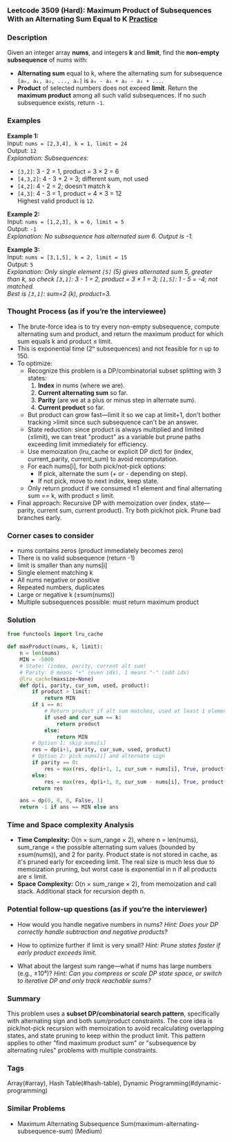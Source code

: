 ### Leetcode 3509 (Hard): Maximum Product of Subsequences With an Alternating Sum Equal to K [Practice](https://leetcode.com/problems/maximum-product-of-subsequences-with-an-alternating-sum-equal-to-k)

### Description  
Given an integer array **nums**, and integers **k** and **limit**, find the **non-empty subsequence** of nums with:
- **Alternating sum** equal to k, where the alternating sum for subsequence `[a₀, a₁, a₂, ..., aₙ]` is `a₀ - a₁ + a₂ - a₃ + ...`.
- **Product** of selected numbers does not exceed **limit**.
Return the **maximum product** among all such valid subsequences. If no such subsequence exists, return `-1`.

### Examples  

**Example 1:**  
Input: `nums = [2,3,4], k = 1, limit = 24`  
Output: `12`  
*Explanation: Subsequences:*
- `[3,2]`: 3 - 2 = 1, product = 3 × 2 = 6
- `[4,3,2]`: 4 - 3 + 2 = 3; different sum, not used
- `[4,2]`: 4 - 2 = 2; doesn't match k
- `[4,3]`: 4 - 3 = 1, product = 4 × 3 = 12  
Highest valid product is `12`.

**Example 2:**  
Input: `nums = [1,2,3], k = 6, limit = 5`  
Output: `-1`  
*Explanation: No subsequence has alternated sum 6. Output is -1.*

**Example 3:**  
Input: `nums = [3,1,5], k = 2, limit = 15`  
Output: `5`  
*Explanation: Only single element `[5]` (5) gives alternated sum 5, greater than k, so check `[3,1]`: 3 - 1 = 2, product = 3 × 1 = 3; `[1,5]`: 1 - 5 = -4; not matched.  
Best is `[3,1]`: sum=2 (k), product=3.*

### Thought Process (as if you’re the interviewee)  
- The brute-force idea is to try every non-empty subsequence, compute alternating sum and product, and return the maximum product for which sum equals k and product ≤ limit.
- This is exponential time (2ⁿ subsequences) and not feasible for n up to 150.
- To optimize:
  - Recognize this problem is a DP/combinatorial subset splitting with 3 states:
    1. **Index** in nums (where we are).
    2. **Current alternating sum** so far.
    3. **Parity** (are we at a plus or minus step in alternate sum).
    4. **Current product** so far.
  - But product can grow fast—limit it so we cap at limit+1, don't bother tracking >limit since such subsequence can't be an answer.
  - State reduction: since product is always multiplied and limited (≤limit), we can treat "product" as a variable but prune paths exceeding limit immediately for efficiency.
  - Use memoization (lru_cache or explicit DP dict) for (index, current_parity, current_sum) to avoid recomputation.
  - For each nums[i], for both pick/not-pick options:
    - If pick, alternate the sum (+ or - depending on step).
    - If not pick, move to next index, keep state.
  - Only return product if we consumed ≥1 element and final alternating sum == k, with product ≤ limit.
- Final approach: Recursive DP with memoization over (index, state—parity, current sum, current product). Try both pick/not pick. Prune bad branches early.

### Corner cases to consider  
- nums contains zeros (product immediately becomes zero)
- There is no valid subsequence (return -1)
- limit is smaller than any nums[i]
- Single element matching k
- All nums negative or positive
- Repeated numbers, duplicates
- Large or negative k (±sum(nums))
- Multiple subsequences possible: must return maximum product

### Solution

```python
from functools import lru_cache

def maxProduct(nums, k, limit):
    n = len(nums)
    MIN = -5000
    # State: (index, parity, current alt sum)
    # Parity: 0 means "+" (even idx), 1 means "-" (odd idx)
    @lru_cache(maxsize=None)
    def dp(i, parity, cur_sum, used, product):
        if product > limit:
            return MIN
        if i == n:
            # Return product if alt sum matches, used at least 1 element
            if used and cur_sum == k:
                return product
            else:
                return MIN
        # Option 1: skip nums[i]
        res = dp(i+1, parity, cur_sum, used, product)
        # Option 2: pick nums[i] and alternate sign
        if parity == 0:
            res = max(res, dp(i+1, 1, cur_sum + nums[i], True, product*nums[i]))
        else:
            res = max(res, dp(i+1, 0, cur_sum - nums[i], True, product*nums[i]))
        return res

    ans = dp(0, 0, 0, False, 1)
    return -1 if ans == MIN else ans
```

### Time and Space complexity Analysis  

- **Time Complexity:** O(n × sum_range × 2), where n = len(nums), sum_range = the possible alternating sum values (bounded by ±sum(nums)), and 2 for parity. Product state is not stored in cache, as it's pruned early for exceeding limit. The real size is much less due to memoization pruning, but worst case is exponential in n if all products are ≤ limit.
- **Space Complexity:** O(n × sum_range × 2), from memoization and call stack. Additional stack for recursion depth n.

### Potential follow-up questions (as if you’re the interviewer)  

- How would you handle negative numbers in nums?
  *Hint: Does your DP correctly handle subtraction and negative products?*

- How to optimize further if limit is very small?
  *Hint: Prune states faster if early product exceeds limit.*

- What about the largest sum range—what if nums has large numbers (e.g., ±10⁴)?
  *Hint: Can you compress or scale DP state space, or switch to iterative DP and only track reachable sums?*

### Summary
This problem uses a **subset DP/combinatorial search pattern**, specifically with alternating sign and both sum/product constraints. The core idea is pick/not-pick recursion with memoization to avoid recalculating overlapping states, and state pruning to keep within the product limit. This pattern applies to other "find maximum product sum" or "subsequence by alternating rules" problems with multiple constraints.

### Tags
Array(#array), Hash Table(#hash-table), Dynamic Programming(#dynamic-programming)

### Similar Problems
- Maximum Alternating Subsequence Sum(maximum-alternating-subsequence-sum) (Medium)